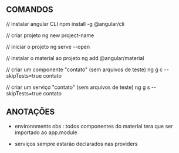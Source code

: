 COMANDOS
--------------------------------------------------

// instalar angular CLI
npm install -g @angular/cli


// criar projeto
ng new project-name


// iniciar o projeto
ng serve --open


// instalar o material ao projeto
ng add @angular/material


// criar um componente "contato" (sem arquivos de teste)
ng g c --skipTests=true contato


// criar um serviço "contato" (sem arquivos de teste)
ng g s --skipTests=true contato





ANOTAÇÕES
--------------------------------------------------

 - environnments
obs : todos componentes do material tera que ser importado ao app.module


- serviços sempre estarão declarados nas providers



